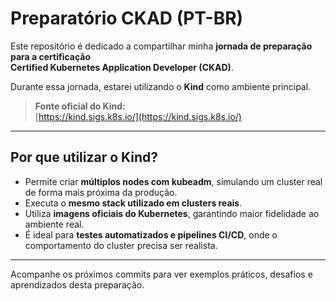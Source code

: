 # Preparatório CKAD (PT-BR)

Este repositório é dedicado a compartilhar minha **jornada de preparação para a certificação**  
**Certified Kubernetes Application Developer (CKAD)**.

Durante essa jornada, estarei utilizando o **Kind** como ambiente principal.

> **Fonte oficial do Kind:**  
> [https://kind.sigs.k8s.io/](https://kind.sigs.k8s.io/)

---

## Por que utilizar o Kind?

- Permite criar **múltiplos nodes com kubeadm**, simulando um cluster real de forma mais próxima da produção.
- Executa o **mesmo stack utilizado em clusters reais**.
- Utiliza **imagens oficiais do Kubernetes**, garantindo maior fidelidade ao ambiente real.
- É ideal para **testes automatizados e pipelines CI/CD**, onde o comportamento do cluster precisa ser realista.

---

Acompanhe os próximos commits para ver exemplos práticos, desafios e aprendizados desta preparação.

